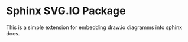 # Sphinx SVG.IO Package

This is a simple extension for embedding draw.io diagramms into sphinx docs.

